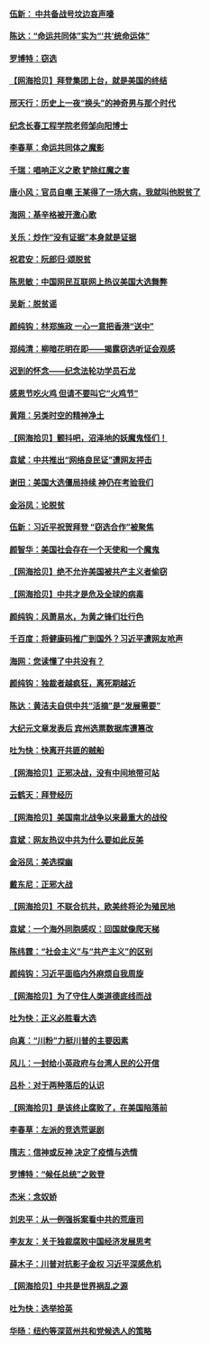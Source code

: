 #### [伍新： 中共备战号坟边哀声嚎](../pages/nsc993/n12593086.md?t=12031751) 
#### [陈达：“命运共同体”实为“‘共’统命运体”](../pages/nsc993/n12590865.md?t=12031751) 
#### [罗博特：窃选](../pages/nsc993/n12590619.md?t=12031751) 
#### [【网海拾贝】拜登集团上台，就是美国的终结](../pages/nsc993/n12589725.md?t=12031751) 
#### [邢天行：历史上一夜“换头”的神奇男与那个时代](../pages/nsc993/n12589424.md?t=12031751) 
#### [纪念长春工程学院老师邹向阳博士](../pages/nsc993/n12585390.md?t=12031751) 
#### [李春草：命运共同体之魔影](../pages/nsc993/n12585026.md?t=12031751) 
#### [千瑞：唱响正义之歌 铲除红魔之害](../pages/nsc993/n12585002.md?t=12031751) 
#### [唐小风：官员自嘲 王某得了一场大病，我就叫他脱贫了](../pages/nsc993/n12584981.md?t=12031751) 
#### [海网：基辛格被开激心歌](../pages/nsc993/n12584946.md?t=12031751) 
#### [关乐：炒作“没有证据”本身就是证据](../pages/nsc993/n12583146.md?t=12031751) 
#### [祝君安：阮郎归‧颂脱贫](../pages/nsc993/n12583119.md?t=12031751) 
#### [陈思敏：中国网民互联网上热议美国大选舞弊](../pages/nsc993/n12582845.md?t=12031751) 
#### [吴新：脱贫谣](../pages/nsc993/n12580839.md?t=12031751) 
#### [颜纯钩：林郑施政 一心一意把香港“送中”](../pages/nsc993/n12580805.md?t=12031751) 
#### [郑纯清：柳暗花明在即——揭露窃选听证会观感](../pages/nsc993/n12580795.md?t=12031751) 
#### [迟到的怀念——纪念法轮功学员石龙](../pages/nsc993/n12580245.md?t=12031751) 
#### [感恩节吃火鸡  但请不要叫它“火鸡节”](../pages/nsc993/n12580252.md?t=12031751) 
#### [黄翔：另类时空的精神净土](../pages/nsc993/n12578638.md?t=12031751) 
#### [【网海拾贝】颤抖吧，沼泽地的妖魔鬼怪们！](../pages/nsc993/n12578552.md?t=12031751) 
#### [袁斌：中共推出“网络良民证”遭网友抨击](../pages/nsc993/n12578511.md?t=12031751) 
#### [谢田：美国大选僵局持续 神仍在考验我们](../pages/nsc993/n12577432.md?t=12031751) 
#### [金浴凤：论脱贫](../pages/nsc993/n12576386.md?t=12031751) 
#### [伍新：习近平祝贺拜登 “窃选合作”被聚焦](../pages/nsc993/n12576358.md?t=12031751) 
#### [颜智华：美国社会存在一个天使和一个魔鬼](../pages/nsc993/n12574299.md?t=12031751) 
#### [【网海拾贝】绝不允许美国被共产主义者偷窃](../pages/nsc993/n12573396.md?t=12031751) 
#### [【网海拾贝】中共才是危及全球的病毒](../pages/nsc993/n12571204.md?t=12031751) 
#### [颜纯钩：风萧易水，为黄之锋们壮行色](../pages/nsc993/n12571487.md?t=12031751) 
#### [千百度：将健康码推广到国外？习近平遭网友呛声](../pages/nsc993/n12570808.md?t=12031751) 
#### [海网：您读懂了中共没有？](../pages/nsc993/n12570487.md?t=12031751) 
#### [颜纯钩：独裁者越疯狂，离死期越近](../pages/nsc993/n12569055.md?t=12031751) 
#### [陈达：黄洁夫自供中共“活摘”是“发展需要”](../pages/nsc993/n12568541.md?t=12031751) 
#### [大纪元文章发表后 宾州选票数据库遭篡改](../pages/nsc993/n12568105.md?t=12031751) 
#### [吐为快：快离开共匪的贼船](../pages/nsc993/n12568462.md?t=12031751) 
#### [【网海拾贝】正邪决战，没有中间地带可站](../pages/nsc993/n12568439.md?t=12031751) 
#### [云鹤天：拜登经历](../pages/nsc993/n12567294.md?t=12031751) 
#### [【网海拾贝】美国南北战争以来最重大的战役](../pages/nsc993/n12567247.md?t=12031751) 
#### [袁斌：网友热议中共为什么要如此反美](../pages/nsc993/n12567162.md?t=12031751) 
#### [金浴凤：美选探幽](../pages/nsc993/n12567147.md?t=12031751) 
#### [戴东尼：正邪大战](../pages/nsc993/n12567033.md?t=12031751) 
#### [【网海拾贝】不联合抗共，欧美终将沦为殖民地](../pages/nsc993/n12565068.md?t=12031751) 
#### [袁斌：一个海外同胞感叹：回国就像爬天梯](../pages/nsc993/n12564986.md?t=12031751) 
#### [陈纬霆：“社会主义”与“共产主义”的区别](../pages/nsc993/n12562417.md?t=12031751) 
#### [颜纯钩：习近平面临内外麻烦自我周旋](../pages/nsc993/n12563356.md?t=12031751) 
#### [【网海拾贝】为了守住人类道德底线而战](../pages/nsc993/n12562542.md?t=12031751) 
#### [吐为快：正义必胜看大选](../pages/nsc993/n12561967.md?t=12031751) 
#### [向真：“川粉”力挺川普的主要因素](../pages/nsc993/n12560774.md?t=12031751) 
#### [风儿：一封给小英政府与台湾人民的公开信](../pages/nsc993/n12560581.md?t=12031751) 
#### [吕朴：对于两种落后的认识](../pages/nsc993/n12560492.md?t=12031751) 
#### [【网海拾贝】是该终止腐败了，在美国陷落前](../pages/nsc993/n12559936.md?t=12031751) 
#### [李春草：左派的竞选荒诞剧](../pages/nsc993/n12558380.md?t=12031751) 
#### [隋志：信神或反神 决定了疫情与选情](../pages/nsc993/n12558255.md?t=12031751) 
#### [罗博特：“候任总统”之败登](../pages/nsc993/n12558189.md?t=12031751) 
#### [杰米：念奴娇](../pages/nsc993/n12558174.md?t=12031751) 
#### [刘忠平：从一例强拆案看中共的荒唐司](../pages/nsc993/n12558036.md?t=12031751) 
#### [李友友：关于独裁腐败中国经济发展思考](../pages/nsc993/n12558004.md?t=12031751) 
#### [薛木子：川普对抗影子金权 习近平深感危机](../pages/nsc993/n12557342.md?t=12031751) 
#### [【网海拾贝】中共是世界祸乱之源](../pages/nsc993/n12555353.md?t=12031751) 
#### [吐为快：选举拾英](../pages/nsc993/n12555041.md?t=12031751) 
#### [华旸：纽约等深蓝州共和党候选人的策略](../pages/nsc993/n12554309.md?t=12031751) 
